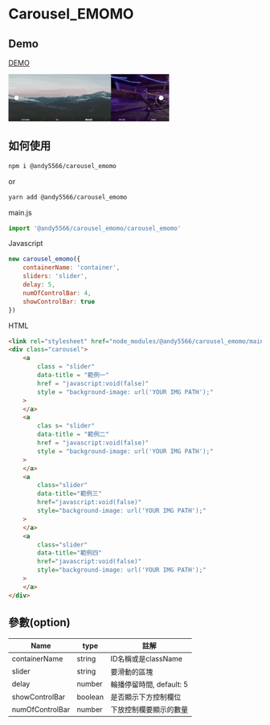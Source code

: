 # Carousel_EMOMO
## Demo

[DEMO](https://andy5566w.github.io/carousel_emomo/)

![demo_carousel_emomo](demo.gif)
## 如何使用
```bash
npm i @andy5566/carousel_emomo
```
or
```bash
yarn add @andy5566/carousel_emomo
```
main.js
```javascript
import '@andy5566/carousel_emomo/carousel_emomo'
```

Javascript
```javascript
new carousel_emomo({
    containerName: 'container',
    sliders: 'slider',
    delay: 5,
    numOfControlBar: 4,
    showControlBar: true
})
```

HTML
```html
<link rel="stylesheet" href="node_modules/@andy5566/carousel_emomo/main.css">
<div class="carousel">
    <a
        class = "slider"
        data-title = "範例一"
        href = "javascript:void(false)"
        style = "background-image: url('YOUR IMG PATH');"
    >
    </a>
    <a
        clas s= "slider"
        data-title = "範例二"
        href = "javascript:void(false)"
        style = "background-image: url('YOUR IMG PATH');"
    >
    </a>
    <a
        class="slider"
        data-title="範例三"
        href="javascript:void(false)"
        style="background-image: url('YOUR IMG PATH');"
    >
    </a>
    <a
        class="slider"
        data-title="範例四"
        href="javascript:void(false)"
        style="background-image: url('YOUR IMG PATH');"
    >
    </a>
</div>
```
## 參數(option)
| Name     | type | 註解 | 
| ---      | ---       | ---
| containerName | string  | ID名稱或是className
| slider     |    string    | 要滑動的區塊
| delay | number | 輪播停留時間, default: 5
| showControlBar | boolean | 是否顯示下方控制欄位
| numOfControlBar | number | 下放控制欄要顯示的數量


